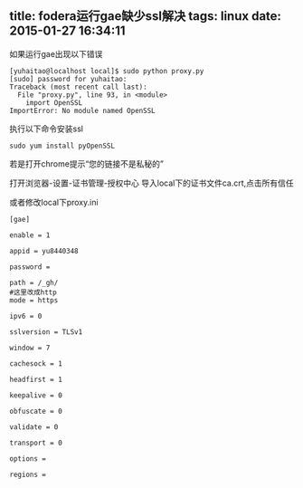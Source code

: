 title: fodera运行gae缺少ssl解决
tags: linux
date: 2015-01-27 16:34:11
---
如果运行gae出现以下错误

```
[yuhaitao@localhost local]$ sudo python proxy.py
[sudo] password for yuhaitao:
Traceback (most recent call last):
  File "proxy.py", line 93, in <module>
    import OpenSSL
ImportError: No module named OpenSSL

```
执行以下命令安装ssl

```
sudo yum install pyOpenSSL
```

若是打开chrome提示“您的链接不是私秘的”

打开浏览器-设置-证书管理-授权中心 导入local下的证书文件ca.crt,点击所有信任

或者修改local下proxy.ini

```
[gae]

enable = 1

appid = yu8440348

password =

path = /_gh/
#这里改成http
mode = https

ipv6 = 0

sslversion = TLSv1

window = 7

cachesock = 1

headfirst = 1

keepalive = 0

obfuscate = 0

validate = 0

transport = 0

options =

regions =
```
